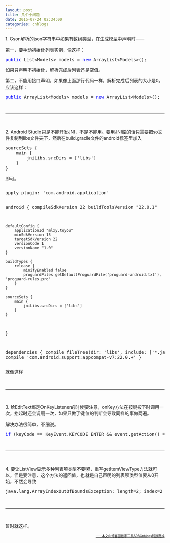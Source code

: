 ```yaml
---
layout: post
title: 几个小问题
date: 2015-07-24 02:34:00
categories: cnblogs
---
```


<p>1. Gson解析的json字符串中如果有数组类型，在生成模型中声明时&mdash;&mdash;</p>
<p>第一，要手动初始化列表实例，像这样：</p>
<div class="cnblogs_code">
<pre><span style="color: #0000ff;">public</span> List&lt;Models&gt; models = <span style="color: #0000ff;">new</span> ArrayList&lt;Models&gt;();</pre>
</div>
<p>如果只声明不初始化，解析完成后列表还是空值。</p>
<p>第二，不能用接口声明，如果像上面那行代码一样，解析完成后列表的大小是0。应该这样：</p>
<div class="cnblogs_code">
<pre><span style="color: #0000ff;">public</span> ArrayList&lt;Models&gt; models = <span style="color: #0000ff;">new</span> ArrayList&lt;Models&gt;();</pre>
</div>
<p>&nbsp;</p>
<hr />
<p>&nbsp;</p>
<p>2. Android Studio只是不能开发JNI，不是不能用。要用JNI库的话只需要把so文件复制到libs文件夹下，然后在build.gradle文件的android标签里加入</p>
<div class="cnblogs_code">
<pre>sourceSets {
    main {
        jniLibs.srcDirs = ['libs']
    }
}</pre>
</div>
<p>即可。</p>
<div class="cnblogs_code" onclick="cnblogs_code_show('7dadd381-3da6-4587-98bc-7081f4679840')"><img id="code_img_closed_7dadd381-3da6-4587-98bc-7081f4679840" class="code_img_closed" src="http://images.cnblogs.com/OutliningIndicators/ContractedBlock.gif" alt="" /><img id="code_img_opened_7dadd381-3da6-4587-98bc-7081f4679840" class="code_img_opened" style="display: none;" onclick="cnblogs_code_hide('7dadd381-3da6-4587-98bc-7081f4679840',event)" src="http://images.cnblogs.com/OutliningIndicators/ExpandedBlockStart.gif" alt="" />
<div id="cnblogs_code_open_7dadd381-3da6-4587-98bc-7081f4679840" class="cnblogs_code_hide">
<pre>apply plugin: 'com.android.application'

android {
    compileSdkVersion 22
    buildToolsVersion "22.0.1"

    defaultConfig {
        applicationId "mlxy.toyou"
        minSdkVersion 15
        targetSdkVersion 22
        versionCode 1
        versionName "1.0"
    }

    buildTypes {
        release {
            minifyEnabled false
            proguardFiles getDefaultProguardFile('proguard-android.txt'), 'proguard-rules.pro'
        }
    }

    sourceSets {
        main {
            jniLibs.srcDirs = ['libs']
        }
    }
}

dependencies {
    compile fileTree(dir: 'libs', include: ['*.jar'])
    compile 'com.android.support:appcompat-v7:22.0.+'
}</pre>
</div>
<span class="cnblogs_code_collapse">就像这样</span></div>
<p>&nbsp;</p>
<hr />
<p>&nbsp;</p>
<p>3. 给EditText绑定OnKeyListener的时候要注意，onKey方法在按键按下时调用一次，抬起时还会调用一次，如果只做了键位的判断会导致同样的事做两遍。</p>
<p>解决办法很简单，不细说。</p>
<div class="cnblogs_code">
<pre><span style="color: #0000ff;">if</span> (keyCode == KeyEvent.KEYCODE_ENTER &amp;&amp; event.getAction() == KeyEvent.ACTION_UP) {</pre>
</div>
<p>&nbsp;</p>
<hr />
<p>&nbsp;</p>
<p>4. 要让ListView显示多种列表项类型不要紧，重写getItemViewType方法就可以，但是要注意，这个方法的返回值，也就是自己声明的列表项类型值要从0开始，不然会导致</p>
<div class="cnblogs_code">
<pre>java.lang.ArrayIndexOutOfBoundsException: length=2; index=2 </pre>
</div>
<p>&nbsp;</p>
<hr />
<p>&nbsp;</p>
<p>暂时就这样。</p>

<div align=right><a href="https://github.com/mlxy/SRBCnblogs"><font size=1>——本文由博客园搬家工具SRBCnblogs转换而成</font></a></div>